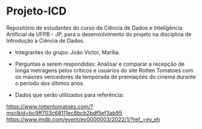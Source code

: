 # Projeto-ICD
Repositório de estudantes do curso de Ciência de Dados e Inteligência Artificial da UFPB - JP, para o desenvolvimento do projeto na disciplina de Introdução a Ciência de Dados.

* Integrantes do grupo: João Victor, Marília.

* Perguntas a serem respondidas: Analisar e comparar a recepção de longa metragens pelos críticos e usuários do site Rotten Tomatoes com os maiores vencedores da temporada de premiações do cinema durante o período dos últimos anos.

* Dados que serão utilizados para referência:

https://www.rottentomatoes.com/?msclkid=bc9ff703c68111ec8bcb2bdf5ef3ab95
https://www.imdb.com/event/ev0000003/2022/1/?ref_=ev_eh
